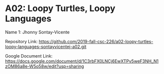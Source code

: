 # A02: Loopy Turtles, Loopy Languages

Name 1: Jhonny Sontay-Vicente

Repository Link: https://github.com/2019-fall-csc-226/a02-loopy-turtles-loopy-languages-sontayvicentej-a02.git

Google Document Link: https://docs.google.com/document/d/1C3rbFX0LNCj6EwXTPv5weF3NH_N1zOM86a8e-W5o58w/edit?usp=sharing
